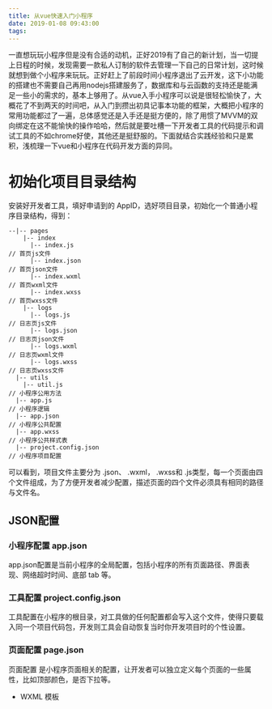 ```yaml
---
title: 从vue快速入门小程序
date: 2019-01-08 09:43:00
tags:
---
```


一直想玩玩小程序但是没有合适的动机，正好2019有了自己的新计划，当一切提上日程的时候，发现需要一款私人订制的软件去管理一下自己的日常计划，这时候就想到做个小程序来玩玩。正好赶上了前段时间小程序退出了云开发，这下小功能的搭建也不需要自己再用nodejs搭建服务了，数据库和与云函数的支持还是能满足一些小的需求的，基本上够用了。从vue入手小程序可以说是很轻松愉快了，大概花了不到两天的时间吧，从入门到攒出初具记事本功能的框架，大概把小程序的常用功能都过了一遍，总体感觉还是入手还是挺方便的，除了用惯了MVVM的双向绑定在这不能愉快的操作哈哈，然后就是要吐槽一下开发者工具的代码提示和调试工具的不如chrome好使，其他还是挺舒服的。下面就结合实践经验和只是累积，浅梳理一下vue和小程序在代码开发方面的异同。

# 初始化项目目录结构

安装好开发者工具，填好申请到的 AppID，选好项目目录，初始化一个普通小程序目录结构，得到：

```text
--|-- pages
    |-- index
      |-- index.js  
// 首页js文件
      |-- index.json  
// 首页json文件
      |-- index.wxml  
// 首页wxml文件
      |-- index.wxss  
// 首页wxss文件
    |-- logs
      |-- logs.js  
// 日志页js文件
      |-- logs.json  
// 日志页json文件
      |-- logs.wxml  
// 日志页wxml文件
      |-- logs.wxss  
// 日志页wxss文件
  |-- utils
    |-- util.js  
// 小程序公用方法
  |-- app.js  
// 小程序逻辑
  |-- app.json  
// 小程序公共配置
  |-- app.wxss  
// 小程序公共样式表
  |-- project.config.json  
// 小程序项目配置
```

可以看到，项目文件主要分为 .json、 .wxml， .wxss和 .js类型，每一个页面由四个文件组成，为了方便开发者减少配置，描述页面的四个文件必须具有相同的路径与文件名。

## JSON配置

### 小程序配置 app.json

app.json配置是当前小程序的全局配置，包括小程序的所有页面路径、界面表现、网络超时时间、底部 tab 等。

### 工具配置 project.config.json

工具配置在小程序的根目录，对工具做的任何配置都会写入这个文件，使得只要载入同一个项目代码包，开发则工具会自动恢复当时你开发项目时的个性设置。

### 页面配置 page.json

页面配置 是小程序页面相关的配置，让开发者可以独立定义每个页面的一些属性，比如顶部颜色，是否下拉等。

* WXML 模板